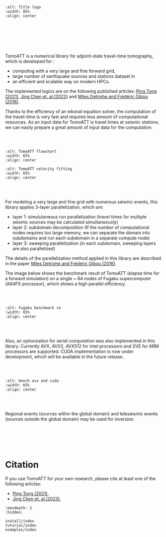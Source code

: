 
#

<br />

```{image} ./_static/TomoATT_logo_2.png
:alt: Title logo
:width: 85%
:align: center
```

<br />
<br />
<br />
<br />
<br />


TomoATT is a numerical library for adjoint-state travel-time tomography, which is developed for :
- computing with a very large and fine forward grid,
- large number of earthquake sources and stations dataset in
- an efficient and scalable way on modern HPCs.

The implemented logics are on the following published articles: 
[Ping Tong (2021)](https://agupubs.onlinelibrary.wiley.com/doi/10.1029/2021JB021818), [Jing Chen et. al.(2022)]()
and [Miles Detrixhe and Frédéric Gibou (2016)](https://doi.org/10.1016/j.jcp.2016.06.023). 

Thanks to the efficiency of an eikonal equation solver, the computation of the travel-time is very fast and requires less amount of computational resources.
As an input data for TomoATT is travel times at seismic stations, we can easily prepare a great amount of input data for the computation.

<br />
<br />

```{image} _static/Esfast_flowchart.drawio.png
:alt: TomoATT flowchart
:width: 65%
:align: center
```



```{image} _static/vel_anim.gif
:alt: TomoATT velocity fitting
:width: 65%
:align: center
```

<br />
<br />


For modeling a very large and fine grid with numerous seismic events, this library applies 3-layer parallelization, which are:
- layer 1: simulutaneous run parallelization (travel times for multiple seismic sources may be calculated simultaneously)
- layer 2: subdomain decomposition (If the number of computational nodes requires too large memory, we can separate the domain into subdomains and run each subdomain in a separate compute node)
- layer 3: sweeping parallelization (in each subdomain, sweeping layers are also parallelized)

The details of the parallelization method applied in this library are described in the paper [Miles Detrixhe and Frédéric Gibou (2016)](https://doi.org/10.1016/j.jcp.2016.06.023).

The image below shows the benchmark result of TomoATT (elapse time for a forward simulation) on a single ~ 64 nodes of Fugaku supercomputer (A64FX processor), which shows a high parallel efficiency. 

<br />
<br />

```{image} ./_static/Fugaku_benchmark.png
:alt: Fugaku benchmark re   
:width: 65%
:align: center
```

<br />
<br />


Also, an optionzation for serial computation was also implemented in this library. Currently AVX, AVX2, AVX512 for intel processors and SVE for ARM processors are supported.
CUDA implementation is now under development, which will be available in the future release.

<br />
<br />

```{image} ./_static/bench_avx_cuda.png
:alt: bench avx and cuda
:width: 65%
:align: center
```
<br />
<br />


Regional events (sources within the global domain) and teleseismic events (sources outside the global domain) may be used for inversion.


<br />
<br />
<br />
<br />


# Citation
If you use TomoATT for your own research, please cite at least one of the following articles:  
- [Ping Tong (2021)](https://agupubs.onlinelibrary.wiley.com/doi/10.1029/2021JB021818), 
- [Jing Chen et. al.(2023)](https://doi.org/10.1093/gji/ggad093), 





```{toctree}
:maxdepth: 2
:hidden:

install/index
tutorial/index
examples/index

```